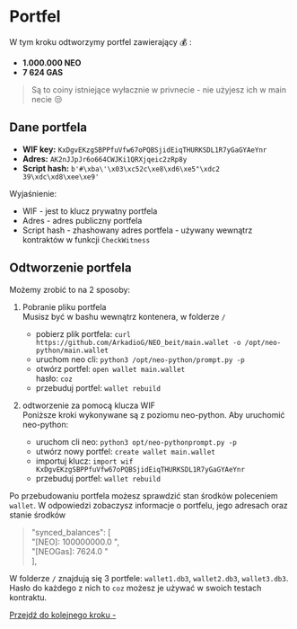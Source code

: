 # Portfel

W tym kroku odtworzymy portfel zawierający :moneybag: :
* **1.000.000 NEO**
* **7 624 GAS**

>Są to coiny istniejące wyłacznie w privnecie - nie użyjesz ich w main necie :unamused:

## Dane portfela

* **WIF key:** `KxDgvEKzgSBPPfuVfw67oPQBSjidEiqTHURKSDL1R7yGaGYAeYnr`
* **Adres:** `AK2nJJpJr6o664CWJKi1QRXjqeic2zRp8y`
* **Script hash:** `b'#\xba\'\x03\xc52c\xe8\xd6\xe5"\xdc2 39\xdc\xd8\xee\xe9'`

Wyjaśnienie:
* WIF - jest to klucz prywatny portfela
* Adres - adres publiczny portfela
* Script hash - zhashowany adres portfela - używany wewnątrz kontraktów w funkcji `CheckWitness`

## Odtworzenie portfela

Możemy zrobić to na 2 sposoby:

1. Pobranie pliku portfela  
    Musisz być w bashu wewnątrz kontenera, w folderze `/`  
    * pobierz plik portfela: `curl https://github.com/ArkadioG/NEO_beit/main.wallet -o /opt/neo-python/main.wallet`
    * uruchom neo cli: `python3 /opt/neo-python/prompt.py -p`
    * otwórz portfel: `open wallet main.wallet`  
      hasło: `coz`
    * przebuduj portfel: `wallet rebuild`
        
        

1. odtworzenie za pomocą klucza WIF  
    Poniższe kroki wykonywane są z poziomu neo-python. Aby uruchomić neo-python:
    * uruchom cli neo: `python3 opt/neo-pythonprompt.py -p`
    * utwórz nowy portfel: `create wallet main.wallet`
    * importuj klucz: `import wif KxDgvEKzgSBPPfuVfw67oPQBSjidEiqTHURKSDL1R7yGaGYAeYnr`
    * przebuduj portfel: `wallet rebuild`
    
Po przebudowaniu portfela możesz sprawdzić stan środków poleceniem `wallet`. W odpowiedzi zobaczysz informacje o portfelu, jego adresach oraz stanie środków

>"synced_balances": [  
        "[NEO]: 100000000.0 ",  
        "[NEOGas]: 7624.0 "  
    ],
    
W folderze `/` znajdują się 3 portfele: `wallet1.db3`, `wallet2.db3`, `wallet3.db3`. Hasło do każdego z nich to `coz` możesz je używać w swoich testach kontraktu.
    
[Przejdź do kolejnego kroku - ]()
   


